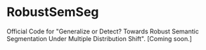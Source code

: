 # RobustSemSeg
Official Code for "Generalize or Detect? Towards Robust Semantic Segmentation Under Multiple Distribution Shift".
[Coming soon.]
